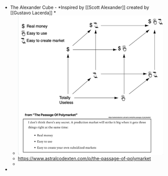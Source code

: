 - The Alexander Cube - *Inspired by [[Scott Alexander]] created by [[Gustavo Lacerda]] *
	- ![image.png](../assets/image_1700234286250_0.png)
	- https://www.astralcodexten.com/p/the-passage-of-polymarket
	-
-